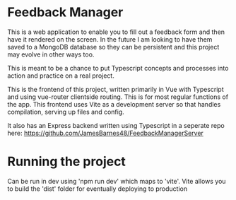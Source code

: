 # Feedback Manager

This is a web application to enable you to fill out a feedback form and then have it rendered on the screen. In the future I am looking to have them saved to a MongoDB database so they can be persistent and this project may evolve in other ways too.

This is meant to be a chance to put Typescript concepts and processes into action and practice on a real project.

This is the frontend of this project, written primarily in Vue with Typescript and using vue-router clientside routing. This is for most regular functions of the app. This frontend uses Vite as a development server so that handles compilation, serving up files and config.

It also has an Express backend written using Typescript in a seperate repo here: https://github.com/JamesBarnes48/FeedbackManagerServer

# Running the project
Can be run in dev using 'npm run dev' which maps to 'vite'. Vite allows you to build the 'dist' folder for eventually deploying to production